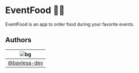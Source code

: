 # EventFood 🍴🧃

EventFood is an app to order food during your favorite events.

## Authors

| ![bg](https://avatars.githubusercontent.com/u/37045374?v=4&s=150) |
| :---------------------------------------------------------------: |
|        [@baylesa-dev](https://www.github.com/baylesa-dev)         |
